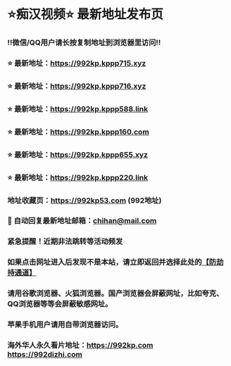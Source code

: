 # ⭐️痴汉视频⭐️ 最新地址发布页

### ‼️微信/QQ用户请长按复制地址到浏览器里访问‼️

### ⭐️ 最新地址：https://992kp.kppp715.xyz

### ⭐️ 最新地址：https://992kp.kppp716.xyz

### ⭐️ 最新地址：https://992kp.kppp588.link

### ⭐️ 最新地址：https://992kp.kppp160.com

### ⭐️ 最新地址：https://992kp.kppp655.xyz

### ⭐️ 最新地址：https://992kp.kppp220.link



### 地址收藏页：https://992kp53.com (992地址)
### 📧 自动回复最新地址邮箱：chihan@mail.com
### 紧急提醒！近期非法跳转等活动频发
### 如果点击网址进入后发现不是本站，请立即返回并选择此处的[【防劫持通道】](https://23.224.130.222:7583)
### 请用谷歌浏览器、火狐浏览器。国产浏览器会屏蔽网址，比如夸克、QQ浏览器等等会屏蔽敏感网址。
### 苹果手机用户请用自带浏览器访问。
### 海外华人永久看片地址：https://992kp.com  https://992dizhi.com
